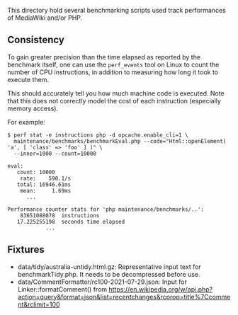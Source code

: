 This directory hold several benchmarking scripts used track performances of
MediaWiki and/or PHP.

## Consistency

To gain greater precision than the time elapsed as reported by the benchmark
itself, one can use the `perf_events` tool on Linux to count the number of
CPU instructions, in addition to measuring how long it took to execute them.

This should accurately tell you how much machine code is executed. Note that
this does not correctly model the cost of each instruction (especially
memory access).

For example:

```
$ perf stat -e instructions php -d opcache.enable_cli=1 \
  maintenance/benchmarks/benchmarkEval.php --code="Html::openElement( 'a', [ 'class' => 'foo' ] )" \
  --inner=1000 --count=10000

eval:
   count: 10000
    rate:    590.1/s
   total: 16946.61ms
    mean:     1.69ms
      ...

Performance counter stats for 'php maintenance/benchmarks/..':
    83651088078  instructions
   17.225255198  seconds time elapsed
            ...
```

## Fixtures

* data/tidy/australia-untidy.html.gz: Representative input text for benchmarkTidy.php.
  It needs to be decompressed before use.
* data/CommentFormatter/rc100-2021-07-29.json: Input for Linker::formatComment() from
https://en.wikipedia.org/w/api.php?action=query&format=json&list=recentchanges&rcprop=title%7Ccomment&rclimit=100
